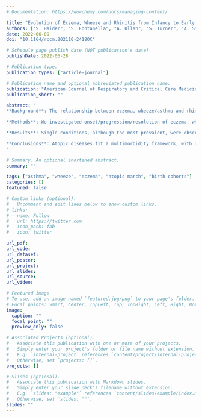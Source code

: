 ```yaml
---
# Documentation: https://wowchemy.com/docs/managing-content/

title: "Evolution of Eczema, Wheeze and Rhinitis from Infancy to Early Adulthood: Four Birth Cohort Studies"
authors: ["S. Haider", "S. Fontanella", "A. Ullah", "S. Turner", "A. Simpson", "G. Roberts", "C. S. Murray", "J. W. Holloway", "J. A. Curtin", "P. Cullinan", "S. H. Arshad", "admin", "R. Granell", "A. Custovic", "on behalf of STELAR/UNICORN11 investigators"]
date: 2022-06-09
doi: "10.1164/rccm.202110-2418OC"

# Schedule page publish date (NOT publication's date).
publishDate: 2022-06-28

# Publication type.
publication_types: ["article-journal"]

# Publication name and optional abbreviated publication name.
publication: "American Journal of Respiratory and Critical Care Medicine"
publication_short: ""

abstract: "
**Background**: The relationship between eczema, wheeze/asthma and rhinitis is complex, and epidemiology and mechanisms of their comorbidities is unclear. Objective: To investigate within-individual patterns of morbidity of eczema, wheeze and rhinitis from birth to adolescence/early adulthood.

**Methods**: We investigated onset/progression/resolution of eczema, wheeze and rhinitis using descriptive statistics, sequence mining and Latent Markov modelling (LMM) in four population-based birth cohorts. We used logistic regression to ascertain if early-life eczema or wheeze, or genetic factors (filaggrin mutations and 17q21 variants), increase the risk of multimorbidity.

**Results**: Single conditions, although the most prevalent, were observed significantly less frequently than by chance. There was considerable variation in the timing of onset/remission/persistence/intermittence. Multimorbidity of eczema+wheeze+rhinitis was rare, but significantly over-represented (3-6 times more often than by chance). Although infantile eczema was associated with subsequent multimorbidity, most children with eczema (75.4%) did not progress to any multimorbidity pattern. FLG mutations and rs7216389 were not associated with persistence of eczema/wheeze as single conditions, but both increased the risk of multimorbidity (FLG by 2-3-fold, rs7216389 risk variant by 1.4-1.7-fold). LMM revealed 5 latent states (No disease/low risk; Mainly eczema; Mainly Wheeze; Mainly rhinitis; Multimorbidity). The most likely transition to Multimorbidity was from Eczema state (0.21). However, although this was one of the highest transition probabilities, only 1/5 of those with eczema transitioned to multimorbidity.

**Conclusions**: Atopic diseases fit a multimorbidity framework, with no evidence for sequential 'atopic march' progression. The highest transition to multimorbidity was from eczema, but most children with eczema (>three quarters) had no comorbidities.
"

# Summary. An optional shortened abstract.
summary: ""

tags: ["asthma", "wheeze", "eczema", "atopic march", "birth cohorts"]
categories: []
featured: false

# Custom links (optional).
#   Uncomment and edit lines below to show custom links.
# links:
# - name: Follow
#   url: https://twitter.com
#   icon_pack: fab
#   icon: twitter

url_pdf:
url_code:
url_dataset:
url_poster:
url_project:
url_slides:
url_source:
url_video:

# Featured image
# To use, add an image named `featured.jpg/png` to your page's folder. 
# Focal points: Smart, Center, TopLeft, Top, TopRight, Left, Right, BottomLeft, Bottom, BottomRight.
image:
  caption: ""
  focal_point: ""
  preview_only: false

# Associated Projects (optional).
#   Associate this publication with one or more of your projects.
#   Simply enter your project's folder or file name without extension.
#   E.g. `internal-project` references `content/project/internal-project/index.md`.
#   Otherwise, set `projects: []`.
projects: []

# Slides (optional).
#   Associate this publication with Markdown slides.
#   Simply enter your slide deck's filename without extension.
#   E.g. `slides: "example"` references `content/slides/example/index.md`.
#   Otherwise, set `slides: ""`.
slides: ""
---
```

